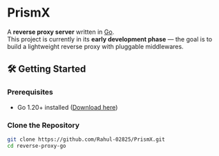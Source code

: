 # PrismX

A **reverse proxy server** written in [Go](https://go.dev/).  
This project is currently in its **early development phase** — the goal is to build a lightweight reverse proxy with pluggable middlewares.




## 🛠 Getting Started

### Prerequisites
- Go 1.20+ installed ([Download here](https://go.dev/dl/))

### Clone the Repository
```bash
git clone https://github.com/Rahul-02825/PrismX.git
cd reverse-proxy-go
